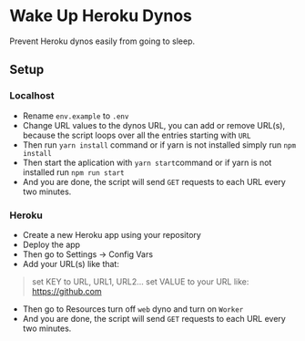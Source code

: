 # Wake Up Heroku Dynos

Prevent Heroku dynos easily from going to sleep.

## Setup

### Localhost

- Rename `env.example` to `.env`
- Change URL values to the dynos URL, you can add or remove URL(s), because the script loops over all the entries starting with `URL`
- Then run `yarn install` command or if yarn is not installed simply run `npm install`
- Then start the aplication with `yarn start`command or if yarn is not installed run `npm run start`
- And you are done, the script will send `GET` requests to each URL every two minutes.

### Heroku

- Create a new Heroku app using your repository
- Deploy the app
- Then go to Settings -> Config Vars
- Add your URL(s) like that:

> set KEY to URL, URL1, URL2...
> set VALUE to your URL like: https://github.com

- Then go to Resources turn off `web` dyno and turn on `Worker`
- And you are done, the script will send `GET` requests to each URL every two minutes.
